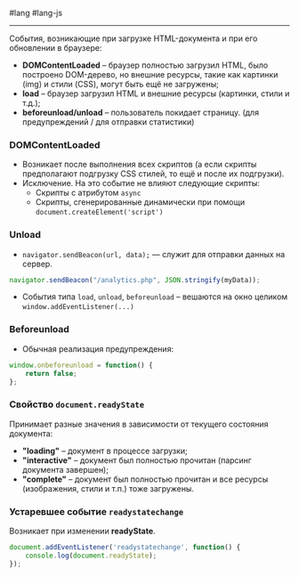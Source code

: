 #lang #lang-js 

---
События, возникающие при загрузке HTML-документа и при его обновлении в браузере:
- **DOMContentLoaded** – браузер полностью загрузил HTML, было построено DOM-дерево, но внешние ресурсы, такие как картинки (img) и стили (CSS), могут быть ещё не загружены;
- **load** – браузер загрузил HTML и внешние ресурсы (картинки, стили и т.д.);
- **beforeunload/unload** – пользователь покидает страницу. (для предупреждений / для отправки статистики)

### **DOMContentLoaded**

- Возникает после выполнения всех скриптов (а если скрипты предполагают подгрузку CSS стилей, то ещё и после их подгрузки).
- Исключение. На это событие не влияют следующие скрипты:
  - Скрипты с атрибутом `async`
  - Скрипты, сгенерированные динамически при помощи `document.createElement('script')`

### **Unload**

- `navigator.sendBeacon(url, data);` — служит для отправки данных на сервер.

```javascript
navigator.sendBeacon("/analytics.php", JSON.stringify(myData));
```

- События типа `load`, `unload`, `beforeunload` – вешаются на окно целиком `window.addEventListener(...)`

### **Beforeunload**

- Обычная реализация предупреждения:

```javascript
window.onbeforeunload = function() {
    return false;
};
```

### **Свойство** `document.readyState`

Принимает разные значения в зависимости от текущего состояния документа:
- **"loading"** – документ в процессе загрузки;
- **"interactive"** – документ был полностью прочитан (парсинг документа завершен);
- **"complete"** – документ был полностью прочитан и все ресурсы (изображения, стили и т.п.) тоже загружены.

### **Устаревшее событие** `readystatechange`

Возникает при изменении **readyState**.

```javascript
document.addEventListener('readystatechange', function() {
    console.log(document.readyState);
});
```
